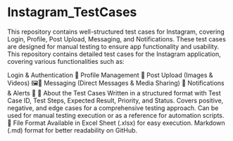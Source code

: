 # Instagram_TestCases
This repository contains well-structured test cases for Instagram, covering Login, Profile, Post Upload, Messaging, and Notifications. These test cases are designed for manual testing to ensure app functionality and usability.
This repository contains detailed test cases for the Instagram application, covering various functionalities such as:

Login & Authentication 🔐
Profile Management 👤
Post Upload (Images & Videos) 🖼️🎥
Messaging (Direct Messages & Media Sharing) 💬
Notifications & Alerts 🔔
📌 About the Test Cases
Written in a structured format with Test Case ID, Test Steps, Expected Result, Priority, and Status.
Covers positive, negative, and edge cases for a comprehensive testing approach.
Can be used for manual testing execution or as a reference for automation scripts.
📂 File Format
Available in Excel Sheet (.xlsx) for easy execution.
Markdown (.md) format for better readability on GitHub.
